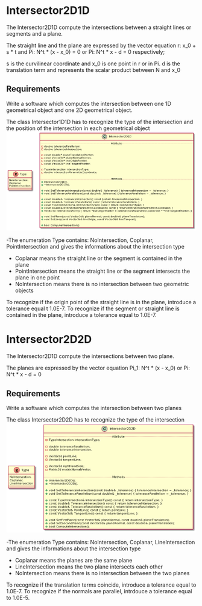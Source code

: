 # Intersector2D1D 

The Intersector2D1D compute the intersections between a straight lines or segments and a plane.

The straight line and the plane are expressed by the vector equation r: x_0 + s * t and Pi: N^t * (x - x_0) = 0 or Pi: N^t * x - d = 0 respectively;

s is the curvilinear coordinate and x_0 is one point in r or in Pi. d is the translation term and represents the scalar product between N and x_0

## Requirements

Write a software which computes the intersection between one 1D geometrical object and one 2D geometrical object.

The class Intersector1D1D has to recognize the type of the intersection and the position of the intersection in each geometrical object
![intersector2D1D](Images/intersector2D1D.png)

-The enumeration Type contains: NoIntersection, Coplanar, PointIntersection and gives the informations about the intersection type 

* Coplanar means the straight line or the segment is contained in the plane
* PointIntersection means the straight line or the segment intersects the plane in one point
* NoIntersection means there is no intersection between two geometric objects

To recognize if the origin point of the straight line is in the plane, introduce a tolerance equal t 1.0E-7.
To recognize if the segment or straight line is contained in the plane, introduce a tolerance equal to 1.0E-7.

# Intersector2D2D 

The Intersector2D1D compute the intersections between two plane.

The planes are expressed by the vector equation Pi_1: N^t * (x - x_0) or Pi: N^t * x - d = 0

## Requirements

Write a software which computes the intersection between two planes

The class Intersector2D2D has to recognize the type of the intersection
![intersector2D2D](Images/intersector2D2D.png)

-The enumeration Type contains: NoIntersection, Coplanar, LineIntersection and gives the informations about the intersection type 

* Coplanar means the planes are the same plane
* LineIntersection means the two plane intersects each other
* NoIntersection means there is no intersection between the two planes

To recognize if the translation terms coincide, introduce a tolerance equal to  1.0E-7.
To recognize if the normals are parallel, intrdouce a tolerance equal to 1.0E-5.


